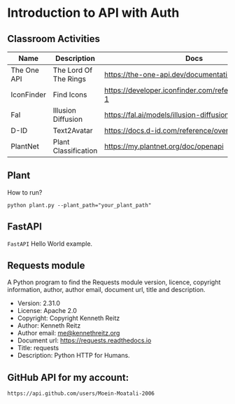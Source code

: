 # Introduction to API with Auth

## Classroom Activities
| Name | Description | Docs |
| - | - | - |
| The One API | The Lord Of The Rings | https://the-one-api.dev/documentation |
| IconFinder | Find Icons | https://developer.iconfinder.com/reference/overview-1 |
| Fal | Illusion Diffusion | https://fal.ai/models/illusion-diffusion/api |
| D-ID | Text2Avatar | https://docs.d-id.com/reference/overview-2 |
| PlantNet | Plant Classification | https://my.plantnet.org/doc/openapi |

## Plant
How to run?
```
python plant.py --plant_path="your_plant_path"
```

## FastAPI
`FastAPI` Hello World example.

## Requests module
A Python program to find the Requests module version, licence, copyright information, author, author email, document url, title and description.

* Version: 2.31.0
* License: Apache 2.0
* Copyright: Copyright Kenneth Reitz
* Author: Kenneth Reitz
* Author email: me@kennethreitz.org
* Document url: https://requests.readthedocs.io
* Title: requests
* Description: Python HTTP for Humans.

## GitHub API for my account:
```
https://api.github.com/users/Moein-Moatali-2006
```